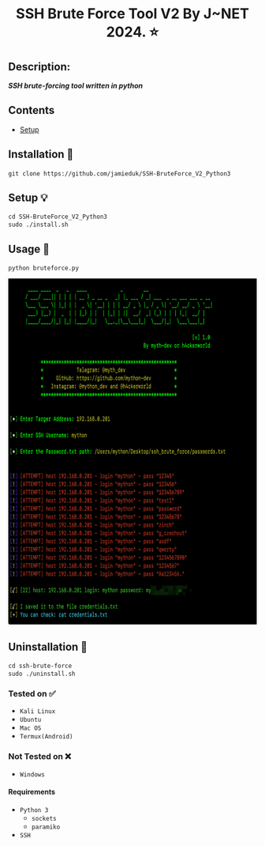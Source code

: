 <h1 align="center">SSH Brute Force Tool V2 By J~NET 2024. ⭐</h1>

## Description:

***SSH brute-forcing tool written in python***

## Contents

- [Setup](https://github.com/jamieduk/SSH-BruteForce_V2_Python3)

## Installation :floppy_disk:

```
git clone https://github.com/jamieduk/SSH-BruteForce_V2_Python3
```

## Setup :bulb:

```
cd SSH-BruteForce_V2_Python3
sudo ./install.sh
```
## Usage :rocket:

```
python bruteforce.py
```
<p align = "center">
<img src="https://github.com/mython-dev/ssh-brute-force/blob/main/screenshots/screenshots.png" width="600" height="700">
</p>

## Uninstallation  📁

```
cd ssh-brute-force
sudo ./uninstall.sh
```

<!-- ### Support

OS         | Support Level
-----------|-----------
Linux      | ✅
Android    | ✅
iPhone     | ❌
MacOS      | ✅
Windows    | Not tested -->

### Tested on ✅

 - `Kali Linux`
 - `Ubuntu`
 - `Mac OS`
 - `Termux(Android)`

### Not Tested on ❌

 - `Windows`

#### Requirements

- `Python 3`
    - `sockets`
    - `paramiko`
- `SSH`
